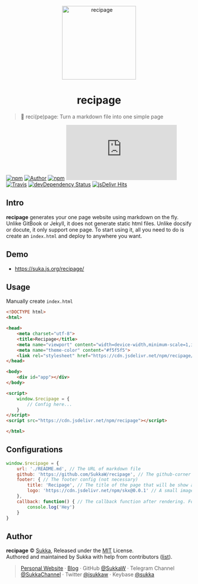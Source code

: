 <p align="center">
<img src="https://cdn.jsdelivr.net/npm/recipage@0.1.1/docs/recipage.svg" alt="recipage" width="200">
</p>

<h1 align="center">recipage</h1>

> :page_with_curl: reci(pe)page: Turn a markdown file into one simple page

[![npm](https://img.shields.io/npm/v/recipage.svg?style=flat-square)](https://www.npmjs.com/package/recipage) [![Author](https://img.shields.io/badge/Author-Sukka-b68469.svg?style=flat-square)](https://skk.moe) [![npm](https://img.shields.io/npm/l/recipage.svg?style=flat-square)](https://github.com/SukkaW/recipage/blob/master/LICENSE) [![size](https://img.badgesize.io/SukkaW/recipage/master/dist/recipage.js?style=flat-square&compression=gzip)](https://github.com/SukkaW/recipage/tree/master/dist) [![Travis](https://img.shields.io/travis/SukkaW/recipage.svg?style=flat-square)](https://travis-ci.org/SukkaW/recipage) [![devDependency Status](https://img.shields.io/david/dev/SukkaW/recipage.svg?style=flat-square)](https://david-dm.org/SukkaW/recipage#info=devDependencies) [![jsDelivr Hits](https://data.jsdelivr.com/v1/package/npm/recipage/badge)](https://www.jsdelivr.com/package/npm/recipage)

## Intro

**recipage** generates your one page website using markdown on the fly. Unlike GitBook or Jekyll, it does not generate static html files. Unlike docsify or docute, it only support one page. To start using it, all you need to do is create an `index.html` and deploy to anywhere you want.

## Demo

- https://suka.js.org/recipage/

## Usage

Manually create `index.html`

```html
<!DOCTYPE html>
<html>

<head>
    <meta charset="utf-8">
    <title>Recipage</title>
    <meta name="viewport" content="width=device-width,minimum-scale=1,initial-scale=1">
    <meta name="theme-color" content="#f5f5f5">
    <link rel="stylesheet" href="https://cdn.jsdelivr.net/npm/recipage/dist/recipage.min.css">
</head>

<body>
    <div id="app"></div>
</body>

<script>
    window.$recipage = {
        // Config here...
    }
</script>
<script src="https://cdn.jsdelivr.net/npm/recipage"></script>

</html>
```

## Configurations

```javascript
window.$recipage = {
    url: './README.md', // The URL of markdown file
    github: 'https://github.com/SukkaW/recipage', // The github-corner link (not necessary)
    footer: { // The footer config (not necessary)
        title: 'Recipage', // The title of the page that will be show at the footer
        logo: 'https://cdn.jsdelivr.net/npm/skx@0.0.1' // A small image that will be show at the footer
    },
    callback: function() { // The callback function after rendering. For highlight or MathJax (not necessary)
        console.log('Hey')
    }
}
```

## Author

**recipage** © [Sukka](https://github.com/SukkaW), Released under the [MIT](https://github.com/SukkaW/recipage/blob/master/LICENSE) License.<br>
Authored and maintained by Sukka with help from contributors ([list](https://github.com/SukkaW/recipage/graphs/contributors)).

> [Personal Website](https://skk.moe) · [Blog](https://blog.skk.moe) · GitHub [@SukkaW](https://github.com/SukkaW) · Telegram Channel [@SukkaChannel](https://t.me/SukkaChannel) · Twitter [@isukkaw](https://twitter.com/isukkaw) · Keybase [@sukka](https://keybase.io/sukka)
